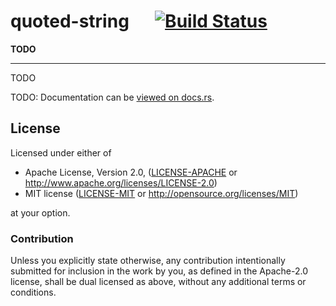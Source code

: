 
# quoted-string &emsp; [![Build Status](https://travis-ci.org/1aim/quoted_string.svg?branch=master)](https://travis-ci.org/1aim/quoted_string)

**TODO**

---

TODO


TODO: Documentation can be [viewed on docs.rs](https://docs.rs/quoted-string).


## License

Licensed under either of

 * Apache License, Version 2.0, ([LICENSE-APACHE](LICENSE-APACHE) or http://www.apache.org/licenses/LICENSE-2.0)
 * MIT license ([LICENSE-MIT](LICENSE-MIT) or http://opensource.org/licenses/MIT)

at your option.

### Contribution

Unless you explicitly state otherwise, any contribution intentionally submitted
for inclusion in the work by you, as defined in the Apache-2.0 license, shall be dual licensed as above, without any
additional terms or conditions.
